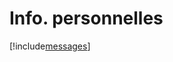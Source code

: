# Info. personnelles

[!include[messages](infopersonnelles.messages.autogen.md)]
































































































